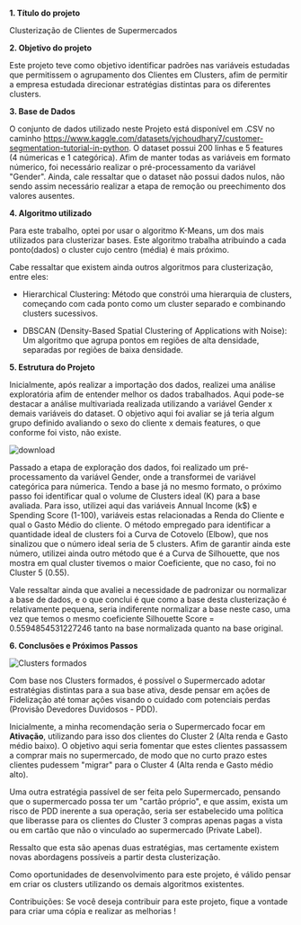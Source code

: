 **1. Título do projeto**

Clusterização de Clientes de Supermercados

**2. Objetivo do projeto**

Este projeto teve como objetivo identificar padrões nas variáveis estudadas que permitissem o agrupamento dos Clientes em Clusters, afim de permitir a empresa estudada direcionar estratégias distintas para os diferentes clusters.

**3. Base de Dados**

O conjunto de dados utilizado neste Projeto está disponível em .CSV no caminho https://www.kaggle.com/datasets/vjchoudhary7/customer-segmentation-tutorial-in-python.
O dataset possui 200 linhas e 5 features (4 númericas e 1 categórica). Afim de manter todas as variáveis em formato númerico, foi necessário realizar o pré-processamento da variável "Gender".
Ainda, cale ressaltar que o dataset não possui dados nulos, não sendo assim necessário realizar a etapa de remoção ou preechimento dos valores ausentes.
 
**4. Algoritmo utilizado**

Para este trabalho, optei por usar o algoritmo K-Means, um dos mais utilizados para clusterizar bases. Este algoritmo trabalha atribuindo a cada ponto(dados) o cluster cujo centro (média) é mais próximo.

Cabe ressaltar que existem ainda outros algoritmos para clusterização, entre eles:

- Hierarchical Clustering: Método que constrói uma hierarquia de clusters, começando com cada ponto como um cluster separado e combinando clusters sucessivos.
* DBSCAN (Density-Based Spatial Clustering of Applications with Noise): Um algoritmo que agrupa pontos em regiões de alta densidade, separadas por regiões de baixa densidade.

**5. Estrutura do Projeto**

Inicialmente, após realizar a importação dos dados, realizei uma análise exploratória afim de entender melhor os dados trabalhados. Aqui pode-se destacar a análise multivariada realizada utilizando a variável Gender x demais variáveis do dataset. O objetivo aqui foi avaliar se já teria algum grupo definido avaliando o sexo do cliente x demais features, o que conforme foi visto, não existe.

![download](https://github.com/alissonotavioudi/Aprendizagem_nao_supervisionada-Clusterizacao_de_Clientes-/assets/153277228/612d3a8c-b763-4414-943b-b48d4fed77ad)

Passado a etapa de exploração dos dados, foi realizado um pré-processamento da variável Gender, onde a transformei de variável categórica para númerica.
Tendo a base já no mesmo formato, o próximo passo foi identificar qual o volume de Clusters ideal (K) para a base avaliada. Para isso, utilizei aqui das variáveis Annual Income (k$) e Spending Score (1-100), variáveis estas relacionadas a Renda do Cliente e qual o Gasto Médio do cliente.
O método empregado para identificar a quantidade ideal de clusters foi a Curva de Cotovelo (Elbow), que nos sinalizou que o número ideal seria de 5 clusters. Afim de garantir ainda este número, utilizei ainda outro método que é a Curva de Silhouette, que nos mostra em qual cluster tivemos o maior Coeficiente, que no caso, foi no Cluster 5 (0.55).

Vale ressaltar ainda que avaliei a necessidade de padronizar ou normalizar a base de dados, e o que conclui é que como a base desta clusterização é relativamente pequena, seria indiferente normalizar a base neste caso, uma vez que temos o mesmo coeficiente Silhouette Score = 0.5594854531227246 tanto na base normalizada quanto na base original.

**6. Conclusões e Próximos Passos**

![Clusters formados](https://github.com/alissonotavioudi/Aprendizagem_nao_supervisionada-Clusterizacao_de_Clientes-/assets/153277228/41cb9d34-2220-467a-ba26-0ac625b37675)

Com base nos Clusters formados, é possível o Supermercado adotar estratégias distintas para a sua base ativa, desde pensar em ações de Fidelização até tomar ações visando o cuidado com potenciais perdas (Provisão Devedores Duvidosos - PDD).

Inicialmente, a minha recomendação seria o Supermercado focar em **Ativação**, utilizando para isso dos clientes do Cluster 2 (Alta renda e Gasto médio baixo). O objetivo aqui seria fomentar que estes clientes passassem a comprar mais no supermercado, de modo que no curto prazo estes clientes pudessem "migrar" para o Cluster 4 (Alta renda e Gasto médio alto). 

Uma outra estratégia passível de ser feita pelo Supermercado, pensando que o supermercado possa ter um "cartão próprio", e que assim, exista um risco de PDD inerente a sua operação, seria ser estabelecido uma política que liberasse para os clientes do Cluster 3 compras apenas pagas a vista ou em cartão que não o vinculado ao supermercado (Private Label). 

Ressalto que esta são apenas duas estratégias, mas certamente existem novas abordagens possíveis a partir desta clusterização.

Como oportunidades de desenvolvimento para este projeto, é válido pensar em criar os clusters utilizando os demais algoritmos existentes.



Contribuições:
Se você deseja contribuir para este projeto, fique a vontade para criar uma cópia e realizar as melhorias !



